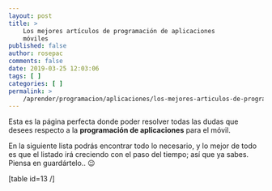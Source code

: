 ```yaml
---
layout: post
title: >
    Los mejores artículos de programación de aplicaciones
    móviles
published: false
author: rosepac
comments: false
date: 2019-03-25 12:03:06
tags: [ ]
categories: [ ]
permalink: >
    /aprender/programacion/aplicaciones/los-mejores-articulos-de-programacion-de-aplicaciones-moviles
---
```

Esta es la página perfecta donde poder resolver todas las dudas que desees respecto a la **programación de aplicaciones** para el móvil.

En la siguiente lista podrás encontrar todo lo necesario, y lo mejor de todo es que el listado irá creciendo con el paso del tiempo; así que ya sabes. Piensa en guardártelo.. 😉

[table id=13 /]